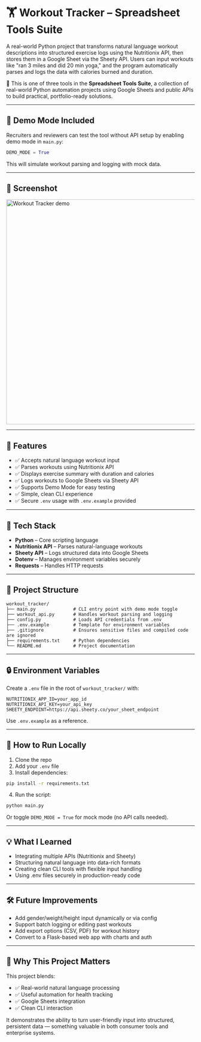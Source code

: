 # 🏋️ Workout Tracker – Spreadsheet Tools Suite

A real-world Python project that transforms natural language workout descriptions into structured exercise logs using the Nutritionix API, then stores them in a Google Sheet via the Sheety API. Users can input workouts like "ran 3 miles and did 20 min yoga," and the program automatically parses and logs the data with calories burned and duration.

🧩 This is one of three tools in the **Spreadsheet Tools Suite**, a collection of real-world Python automation projects using Google Sheets and public APIs to build practical, portfolio-ready solutions.

---

## 🧪 Demo Mode Included

Recruiters and reviewers can test the tool without API setup by enabling demo mode in `main.py`:

```python
DEMO_MODE = True
```

This will simulate workout parsing and logging with mock data.

---

## 📸 Screenshot

<img src="media/screenshots/workout_demo.png" alt="Workout Tracker demo" width="600">

---

## 🚀 Features

- ✅ Accepts natural language workout input
- ✅ Parses workouts using Nutritionix API
- ✅ Displays exercise summary with duration and calories
- ✅ Logs workouts to Google Sheets via Sheety API
- ✅ Supports Demo Mode for easy testing
- ✅ Simple, clean CLI experience
- ✅ Secure `.env` usage with `.env.example` provided

---

## 🧰 Tech Stack

- **Python** – Core scripting language  
- **Nutritionix API** – Parses natural-language workouts  
- **Sheety API** – Logs structured data into Google Sheets  
- **Dotenv** – Manages environment variables securely  
- **Requests** – Handles HTTP requests

---

## 📂 Project Structure

```
workout_tracker/
├── main.py              # CLI entry point with demo mode toggle
├── workout_api.py       # Handles workout parsing and logging
├── config.py            # Loads API credentials from .env
├── .env.example         # Template for environment variables
├── .gitignore           # Ensures sensitive files and compiled code are ignored
├── requirements.txt     # Python dependencies
└── README.md            # Project documentation
```

---

## 🔒 Environment Variables

Create a `.env` file in the root of `workout_tracker/` with:

```
NUTRITIONIX_APP_ID=your_app_id
NUTRITIONIX_API_KEY=your_api_key
SHEETY_ENDPOINT=https://api.sheety.co/your_sheet_endpoint
```

Use `.env.example` as a reference.

---

## 🧪 How to Run Locally

1. Clone the repo  
2. Add your `.env` file  
3. Install dependencies:

```bash
pip install -r requirements.txt
```

4. Run the script:

```bash
python main.py
```

Or toggle `DEMO_MODE = True` for mock mode (no API calls needed).

---

## 💡 What I Learned

- Integrating multiple APIs (Nutritionix and Sheety)
- Structuring natural language into data-rich formats
- Creating clean CLI tools with flexible input handling
- Using .env files securely in production-ready code

---

## 🛠️ Future Improvements

- Add gender/weight/height input dynamically or via config  
- Support batch logging or editing past workouts  
- Add export options (CSV, PDF) for workout history  
- Convert to a Flask-based web app with charts and auth

---

## 👀 Why This Project Matters

This project blends:
- ✅ Real-world natural language processing  
- ✅ Useful automation for health tracking  
- ✅ Google Sheets integration  
- ✅ Clean CLI interaction  

It demonstrates the ability to turn user-friendly input into structured, persistent data — something valuable in both consumer tools and enterprise systems.
